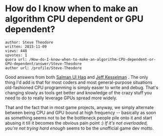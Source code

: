 # How do I know when to make an algorithm CPU dependent or GPU dependent?

	author: Steve Theodore
	written: 2015-11-09
	views: 448
	upvotes: 1
	quora url: /How-do-I-know-when-to-make-an-algorithm-CPU-dependent-or-GPU-dependent/answer/Steve-Theodore
	author url: /profile/Steve-Theodore


Good answers from both [Salman Ul Haq](https://www.quora.com/profile/Salman-Ul-Haq) and [Jeff Kesselman](https://www.quora.com/profile/Jeff-Kesselman) . The only thing I'd add is that for most coders and most general-purpose situations old-fashioned CPU programming is simply easier to write and debug. That's changing slowly as tools get better and knowledge of the crazy stuff you need to do to really leverage GPUs spread more widely.

That and the fact that in most game projects, anyway, we simply alternate between being CPU and GPU bound at high frequency -- basically as soon as something seems not to be the bottleneck people pile onto it and start abusing it till it becomes the obvious pain point :) _If it's not overloaded, you're not trying hard enough_ seems to be the unofficial game dev motto.

